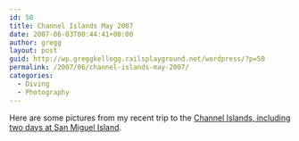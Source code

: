 ```yaml
---
id: 50
title: Channel Islands May 2007
date: 2007-06-03T00:44:41+00:00
author: gregg
layout: post
guid: http://wp.greggkellogg.railsplayground.net/wordpress/?p=50
permalink: /2007/06/channel-islands-may-2007/
categories:
  - Diving
  - Photography
---
```

Here are some pictures from my recent trip to the [Channel Islands, including two days at San Miguel Island](http://greggkellogg.net/galleries/Channel%20Islands%202007-05/index.html).